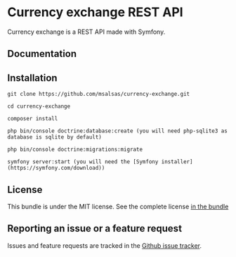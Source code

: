 Currency exchange REST API
==========================

Currency exchange is a REST API made with Symfony.

Documentation
-------------


Installation
------------

    git clone https://github.com/msalsas/currency-exchange.git

    cd currency-exchange

    composer install

    php bin/console doctrine:database:create (you will need php-sqlite3 as database is sqlite by default)

    php bin/console doctrine:migrations:migrate

    symfony server:start (you will need the [Symfony installer](https://symfony.com/download))


License
-------

This bundle is under the MIT license. See the complete license [in the bundle](LICENSE)

Reporting an issue or a feature request
---------------------------------------

Issues and feature requests are tracked in the [Github issue tracker](https://github.com/msalsas/currency-exchange/issues).
